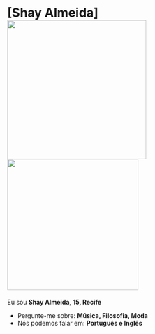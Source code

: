 # [Shay Almeida] <img src="https://i0.wp.com/media4.giphy.com/media/VvHjhoD5WDyVy/giphy.gif" width="318px"> <img src="https://64.media.tumblr.com/188abed6b66fe4c0e6900e01e4622ec8/tumblr_n0ejbi1mvx1tohycao1_400.gif" width="300px">



Eu sou <strong>Shay Almeida</strong>, <strong>15, Recife</strong> 

-  Pergunte-me sobre: <strong>Música, Filosofia, Moda</strong>
-  Nós podemos falar em: <strong>Português e Inglês</strong>
